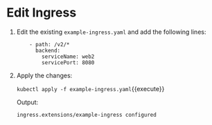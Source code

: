 # Edit Ingress

1. Edit the existing `example-ingress.yaml` and add the following lines:

    ```
        - path: /v2/*
          backend:
            serviceName: web2
            servicePort: 8080
    ```

2. Apply the changes:

    `kubectl apply -f example-ingress.yaml`{{execute}}

    Output:

    `ingress.extensions/example-ingress configured`
